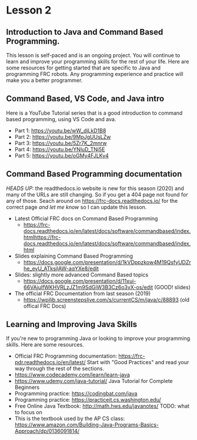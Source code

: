 # Lesson 2

## Introduction to Java and Command Based Programming. 

This lesson is self-paced and is an ongoing project. You will continue
to learn and improve your programming skills for the rest of your
life. Here are some resources for getting started that are specific to
Java and programming FRC robots. Any programming experience and
practice will make you a better programmer.


## Command Based, VS Code, and Java intro

Here is a YouTube Tutorial series that is a good introduction to
command based programming, using VS Code and ava.

   + Part 1: https://youtu.be/wW_djLkD1B8
   + Part 2: https://youtu.be/9MpJgUUsLZw
   + Part 3: https://youtu.be/5Zr7K_2mnrw
   + Part 4: https://youtu.be/YNluD_TNj5E
   + Part 5: https://youtu.be/oGMy4FJLKy4

## Command Based Programming documentation

*HEADS UP:* the readthedocs.io website is new for this season (2020)
and many of the URLs are still changing. So if you get a 404 page not
found for any of those. Seach around on
https://frc-docs.readthedocs.io/ for the correct page *and let me
know* so I can update this lesson.

* Latest Official FRC docs on Command Based Programming
   + https://frc-docs.readthedocs.io/en/latest/docs/software/commandbased/index.htmlhttps://frc-docs.readthedocs.io/en/latest/docs/software/commandbased/index.html 
* Slides explaining Command Based Programming
   + https://docs.google.com/presentation/d/1kVDppzkow4M19QsfyUDZrhe_evU_ATksjlAW-aqYXe8/edit
* Slides: slightly more advanced Command Based topics
   + https://docs.google.com/presentation/d/11xui-66VAjulfWKHVRLzJZ1m9SdGiW3B3Cz6o3vX-os/edit (GOOD! slides)
* The official FRC Documentation from last season (2019)
   + https://wpilib.screenstepslive.com/s/currentCS/m/java/c/88893 (old offical FRC Docs)

## Learning and Improving Java Skills

If you're new to programming Java or looking to improve your programming skills. Here are some resources.

   * Official FRC Programming documentation: https://frc-pdr.readthedocs.io/en/latest/
      Start with "Good Practices" and read your way through the rest of the sections.
   * https://www.codecademy.com/learn/learn-java
   * https://www.udemy.com/java-tutorial/ Java Tutorial for Complete Beginners
   * Programming practice: https://codingbat.com/java
   * Programming practice: https://practiceit.cs.washington.edu/
   * Free Online Java Textbook: http://math.hws.edu/javanotes/
     TODO: what to focus on
   * This is the textbook used by the AP CS class: https://www.amazon.com/Building-Java-Programs-Basics-Approach/dp/0136091814/
